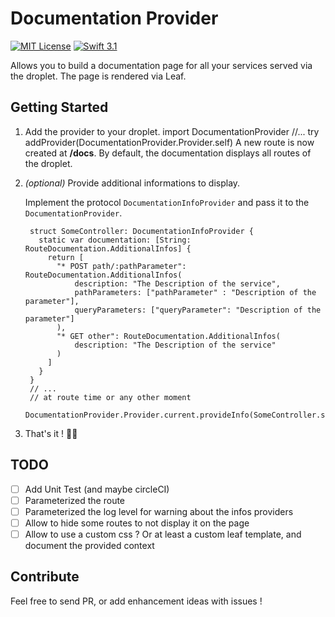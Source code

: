 # Documentation Provider 

<a href="LICENSE"><img src="http://img.shields.io/badge/license-MIT-brightgreen.svg" alt="MIT License"></a>
<a href="https://swift.org"><img src="http://img.shields.io/badge/swift-3.1-brightgreen.svg" alt="Swift 3.1"></a>

Allows you to build a documentation page for all your services served via the droplet.
The page is rendered via Leaf.

## Getting Started

1. Add the provider to your droplet.
       import DocumentationProvider
       //...
       try addProvider(DocumentationProvider.Provider.self)
   A new route is now created at **/docs**.
   By default, the documentation displays all routes of the droplet.
2. *(optional)* Provide additional informations to display.

    Implement the protocol `DocumentationInfoProvider` and pass it to the `DocumentationProvider`.

        struct SomeController: DocumentationInfoProvider {
          static var documentation: [String: RouteDocumentation.AdditionalInfos] { 
            return [
              "* POST path/:pathParameter": RouteDocumentation.AdditionalInfos(
                  description: "The Description of the service",
                  pathParameters: ["pathParameter" : "Description of the parameter"],
                  queryParameters: ["queryParameter": "Description of the parameter"]
              ),
              "* GET other": RouteDocumentation.AdditionalInfos(
                  description: "The Description of the service"
              )
            ]
          }
        }
        // ...
        // at route time or any other moment
        DocumentationProvider.Provider.current.provideInfo(SomeController.self)
    
3. That's it ! 🎉🎉

## TODO

- [ ] Add Unit Test (and maybe circleCI)
- [ ] Parameterized the route
- [ ] Parameterized the log level for warning about the infos providers
- [ ] Allow to hide some routes to not display it on the page
- [ ] Allow to use a custom css ? Or at least a custom leaf template, and document the provided context

## Contribute

Feel free to send PR, or add enhancement ideas with issues !
